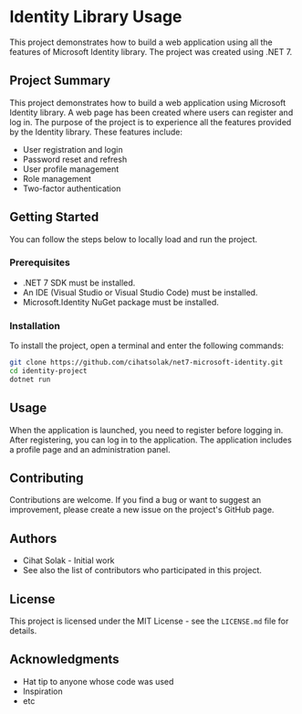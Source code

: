 # Identity Library Usage

This project demonstrates how to build a web application using all the features of Microsoft Identity library. The project was created using .NET 7.

## Project Summary

This project demonstrates how to build a web application using Microsoft Identity library. A web page has been created where users can register and log in. The purpose of the project is to experience all the features provided by the Identity library. These features include:

- User registration and login
- Password reset and refresh
- User profile management
- Role management
- Two-factor authentication

## Getting Started

You can follow the steps below to locally load and run the project.

### Prerequisites

- .NET 7 SDK must be installed.
- An IDE (Visual Studio or Visual Studio Code) must be installed.
- Microsoft.Identity NuGet package must be installed.

### Installation

To install the project, open a terminal and enter the following commands:

```bash
git clone https://github.com/cihatsolak/net7-microsoft-identity.git
cd identity-project
dotnet run
```
## Usage

When the application is launched, you need to register before logging in. After registering, you can log in to the application. The application includes a profile page and an administration panel.

## Contributing

Contributions are welcome. If you find a bug or want to suggest an improvement, please create a new issue on the project's GitHub page.

## Authors

* Cihat Solak - Initial work
* See also the list of contributors who participated in this project.

## License

This project is licensed under the MIT License - see the `LICENSE.md` file for details.

## Acknowledgments

* Hat tip to anyone whose code was used
* Inspiration
* etc
